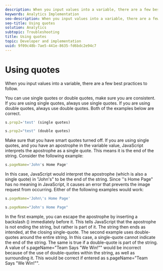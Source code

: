 ```yaml
---
description: When you input values into a variable, there are a few best practices to follow.
keywords: Analytics Implementation
seo-description: When you input values into a variable, there are a few best practices to follow.
seo-title: Using quotes
solution: Analytics
subtopic: Troubleshooting
title: Using quotes
topic: Developer and implementation
uuid: 9f09c48b-7ae5-441e-8635-fd6bdc2e94c7
---
```


# Using quotes

When you input values into a variable, there are a few best practices to follow.

You can use single quotes or double quotes, make sure you are consistent. If you are using single quotes, always use single quotes. If you are using double quotes, always use double quotes. Both of the examples below are correct.

```js
s.prop2='test' (single quotes)
```

```js
s.prop2="test" (double quotes)
```

Make sure that you have smart quotes turned off. If you are using single quotes, and you have an apostrophe in the variable value, JavaScript interprets the apostrophe as a single quote. This means it is the end of the string. Consider the following example: 

```js
s.pageName='John's Home Page'
```

In this case, JavaScript would interpret the apostrophe (which is also a single quote) in "John's" to be the end of the string. Since ''s Home Page" has no meaning in JavaScript, it causes an error that prevents the image request from occurring. Either of the following examples would work: 

```js
s.pageName='John\'s Home Page'
```

```js
s.pageName="John's Home Page"
```

In the first example, you can escape the apostrophe by inserting a backslash (\) immediately before it. This tells JavaScript that the apostrophe is not ending the string, but rather is part of it. The string then ends as intended, at the closing single-quote. The second example uses double-quotes around the entire string. In this case, a single-quote cannot indicate the end of the string. The same is true if a double-quote is part of the string. A value of s.pageName="Team Says "We Win!"" would be incorrect because of the use of double-quotes within the string, as well as surrounding it. This would be correct if entered as s.pageName="Team Says \"We Win!\"".
